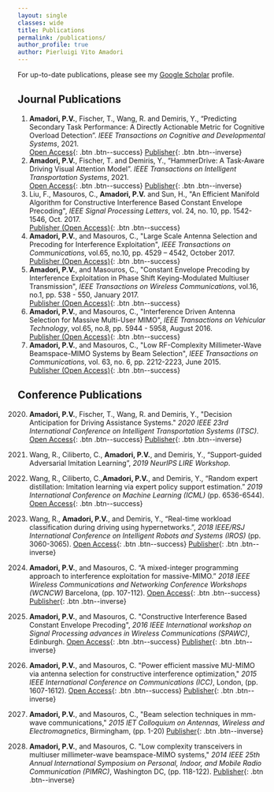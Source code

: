```yaml
---
layout: single
classes: wide
title: Publications
permalink: /publications/ 
author_profile: true
author: Pierluigi Vito Amadori
---
```

For up-to-date publications, please see my [Google Scholar](https://scholar.google.com/citations?hl=en&user=apwjxDYAAAAJ) profile.

## Journal Publications
1.	**Amadori, P.V.**, Fischer, T., Wang, R. and Demiris, Y., “Predicting Secondary Task Performance: A Directly Actionable Metric for Cognitive Overload Detection”. *IEEE Transactions on Cognitive and Developmental Systems*, 2021. \
[Open Access](https://www.researchgate.net/publication/354748028_Predicting_Secondary_Task_Performance_A_Directly_Actionable_Metric_for_Cognitive_Overload_Detection){: .btn .btn--success} [Publisher](https://ieeexplore.ieee.org/abstract/document/9542977){: .btn .btn--inverse}
2.	**Amadori, P.V.**, Fischer, T. and Demiris, Y., “HammerDrive: A Task-Aware Driving Visual Attention Model”. *IEEE Transactions on Intelligent Transportation Systems*, 2021. \
[Open Access](https://www.researchgate.net/publication/349179312_HammerDrive_A_Task-Aware_Driving_Visual_Attention_Model){: .btn .btn--success} [Publisher](https://ieeexplore.ieee.org/abstract/document/9351808){: .btn .btn--inverse}
3.	Liu, F., Masouros, C., **Amadori, P.V.** and Sun, H., "An Efficient Manifold Algorithm for Constructive Interference Based Constant Envelope Precoding", *IEEE Signal Processing Letters*, vol. 24, no. 10, pp. 1542-1546, Oct. 2017. \
[Publisher (Open Access)](https://ieeexplore.ieee.org/abstract/document/8023970/){: .btn .btn--success}
4.	**Amadori, P.V.**, and Masouros, C., "Large Scale Antenna Selection and Precoding for Interference Exploitation", *IEEE Transactions on Communications*, vol.65, no.10, pp. 4529 – 4542, October 2017.\
[Publisher (Open Access)](https://ieeexplore.ieee.org/abstract/document/7961195/){: .btn .btn--success}
5.	**Amadori, P.V.**, and Masouros, C., "Constant Envelope Precoding by Interference Exploitation in Phase Shift Keying-Modulated Multiuser Transmission", *IEEE Transactions on Wireless Communications*, vol.16, no.1, pp. 538 - 550, January 2017.\
[Publisher (Open Access)](https://ieeexplore.ieee.org/abstract/document/7738555/){: .btn .btn--success}
6.	**Amadori, P.V.**, and Masouros, C., "Interference Driven Antenna Selection for Massive Multi-User MIMO", *IEEE Transactions on Vehicular Technology*, vol.65, no.8, pp. 5944 - 5958, August 2016.\
[Publisher (Open Access)](https://ieeexplore.ieee.org/abstract/document/7247768/){: .btn .btn--success}
7.	**Amadori, P.V.**, and Masouros, C., "Low RF-Complexity Millimeter-Wave Beamspace-MIMO Systems by Beam Selection", *IEEE Transactions on Communications*, vol. 63, no. 6, pp. 2212-2223, June 2015.\
[Publisher (Open Access)](https://ieeexplore.ieee.org/abstract/document/7104120/){: .btn .btn--success}




## Conference Publications
2020. **Amadori, P.V.**, Fischer, T., Wang, R. and Demiris, Y., "Decision Anticipation for Driving Assistance Systems." *2020 IEEE 23rd International Conference on Intelligent Transportation Systems (ITSC)*.
[Open Access](https://www.researchgate.net/publication/342200584_Decision_Anticipation_for_Driving_Assistance_Systems){: .btn .btn--success} [Publisher](https://ieeexplore.ieee.org/document/9294216){: .btn .btn--inverse}

2019.	Wang, R., Ciliberto, C., **Amadori, P.V.**, and Demiris, Y., “Support-guided Adversarial Imitation Learning”, *2019 NeurIPS LIRE Workshop*.
2019.	Wang, R., Ciliberto, C.,**Amadori, P.V.**, and Demiris, Y., “Random expert distillation: Imitation learning via expert policy support estimation.”  *2019 International Conference on Machine Learning (ICML)* (pp. 6536-6544).
[Open Access](https://arxiv.org/abs/1905.06750){: .btn .btn--success}
2018.	Wang, R., **Amadori, P.V.**, and Demiris, Y., “Real-time workload classification during driving using hypernetworks.”, *2018 IEEE/RSJ International Conference on Intelligent Robots and Systems (IROS)* (pp. 3060-3065).
[Open Access](https://arxiv.org/abs/1810.03145){: .btn .btn--success} [Publisher](https://ieeexplore.ieee.org/document/8594305){: .btn .btn--inverse}
2018.	**Amadori, P.V.**, and Masouros, C. “A mixed-integer programming approach to interference exploitation for massive-MIMO.” *2018 IEEE Wireless Communications and Networking Conference Workshops (WCNCW)* Barcelona, (pp. 107-112).
[Open Access](https://discovery.ucl.ac.uk/id/eprint/10059091/){: .btn .btn--success} [Publisher](https://ieeexplore.ieee.org/document/8368973){: .btn .btn--inverse}

2016.	**Amadori, P.V.**, and Masouros, C. "Constructive Interference Based Constant Envelope Precoding", *2016 IEEE International workshop on Signal Processing  advances in Wireless Communications (SPAWC)*, Edinburgh.
[Open Access](https://discovery.ucl.ac.uk/id/eprint/1517274/){: .btn .btn--success} [Publisher](https://ieeexplore.ieee.org/document/7536765){: .btn .btn--inverse}
2015.	**Amadori, P.V.**, and Masouros, C. "Power efficient massive MU-MIMO via antenna selection for constructive interference optimization," *2015 IEEE International Conference on Communications (ICC)*, London, (pp. 1607-1612).
[Open Access](https://discovery.ucl.ac.uk/id/eprint/1517274/){: .btn .btn--success} [Publisher](https://ieeexplore.ieee.org/document/7248554){: .btn .btn--inverse}
2015.	**Amadori, P.V.**, and Masouros, C., "Beam selection techniques in mm-wave communications," *2015 IET Colloquium on Antennas, Wireless and Electromagnetics*, Birmingham, (pp. 1-20)
[Publisher](https://ieeexplore.ieee.org/document/7384396){: .btn .btn--inverse}
2014.	**Amadori, P.V.**, and Masouros, C. "Low complexity transceivers in multiuser millimeter-wave beamspace-MIMO systems," *2014 IEEE 25th Annual International Symposium on Personal, Indoor, and Mobile Radio Communication (PIMRC)*, Washington DC, (pp. 118-122).
[Publisher](https://ieeexplore.ieee.org/document/7136144){: .btn .btn--inverse}
